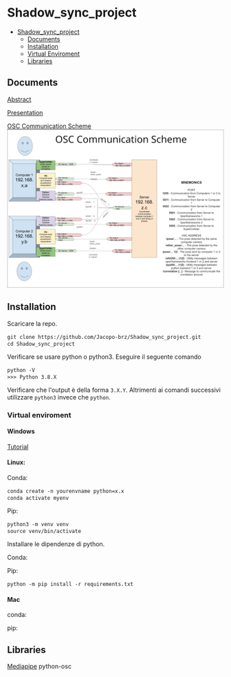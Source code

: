 # Shadow_sync_project

* [Shadow_sync_project](#shadow_sync_project)
  * [Documents](#documents)
  * [Installation](#installation)
   * [Virtual Enviroment](#virtual-enviroment)
  * [Libraries](#libraries)

## Documents
[Abstract](https://www.overleaf.com/3486219427fydybqrpkgxq)

[Presentation](https://docs.google.com/presentation/d/1LFyTLhim1t9SbvFDJJ7-GJlO1ojOpn4Hszm1eV8Ltk4/edit?usp=sharing)

[OSC Communication Scheme](https://docs.google.com/drawings/d/1_bteFoAQ-XNcbMFUPh2aHLeAcxxXcW8jXVOBckXudQc/edit?usp=sharing)
![OSC Communication Scheme](/documentation/osc_communication_scheme.png)

## Installation


Scaricare la repo.

```
git clone https://github.com/Jacopo-brz/Shadow_sync_project.git
cd Shadow_sync_project
```

Verificare se usare python o python3. Eseguire il seguente comando

```
python -V
>>> Python 3.8.X
```

Verificare che l'output è della forma `3.X.Y`. Altrimenti ai comandi successivi utilizzare `python3` invece che `python`.

### Virtual enviroment

#### Windows
[Tutorial](https://www.youtube.com/watch?v=ThU13tikHQw)

#### Linux: 
Conda:
```
conda create -n yourenvname python=x.x
conda activate myenv
```

Pip:
```
python3 -m venv venv
source venv/bin/activate
```
Installare le dipendenze di python.

Conda:

Pip:
```
python -m pip install -r requirements.txt
```
#### Mac
conda:

pip:


## Libraries
[Mediapipe](https://google.github.io/mediapipe/)
python-osc
